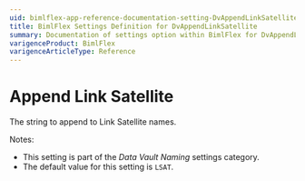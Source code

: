 ```yaml
---
uid: bimlflex-app-reference-documentation-setting-DvAppendLinkSatellite
title: BimlFlex Settings Definition for DvAppendLinkSatellite
summary: Documentation of settings option within BimlFlex for DvAppendLinkSatellite
varigenceProduct: BimlFlex
varigenceArticleType: Reference
---
```


# Append Link Satellite

The string to append to Link Satellite names.

Notes:

* This setting is part of the *Data Vault Naming* settings category.
* The default value for this setting is `LSAT`.
